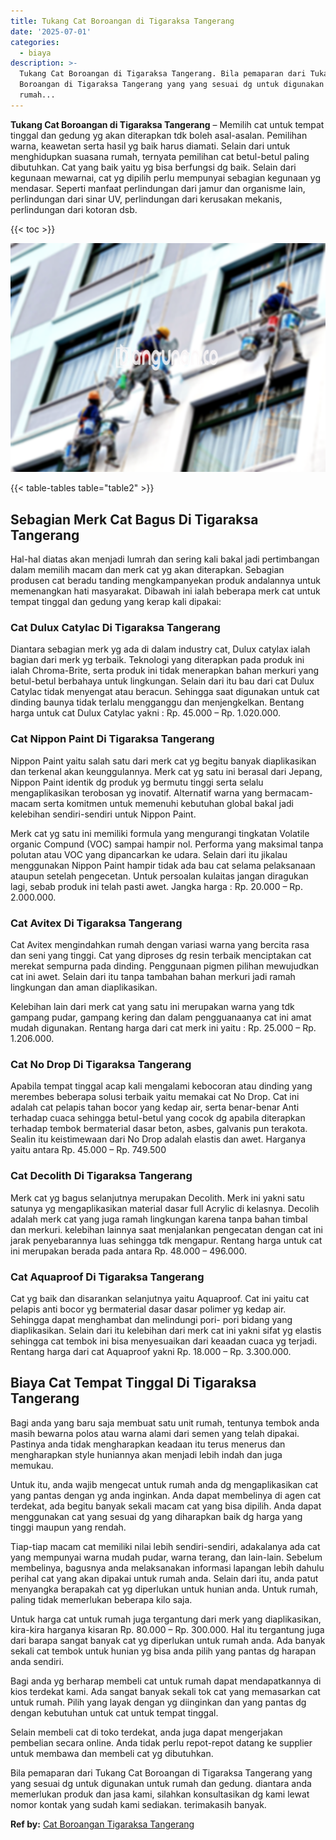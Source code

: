 ```yaml
---
title: Tukang Cat Boroangan di Tigaraksa Tangerang
date: '2025-07-01'
categories:
  - biaya
description: >-
  Tukang Cat Boroangan di Tigaraksa Tangerang. Bila pemaparan dari Tukang Cat
  Boroangan di Tigaraksa Tangerang yang yang sesuai dg untuk digunakan untuk
  rumah...
---
```


**Tukang Cat Boroangan di Tigaraksa Tangerang** – Memilih cat untuk tempat tinggal dan gedung yg akan diterapkan tdk boleh asal-asalan. Pemilihan warna, keawetan serta hasil yg baik harus diamati. Selain dari untuk menghidupkan suasana rumah, ternyata pemilihan cat betul-betul paling dibutuhkan. Cat yang baik yaitu yg bisa berfungsi dg baik. Selain dari kegunaan mewarnai, cat yg dipilih perlu mempunyai sebagian kegunaan yg mendasar. Seperti manfaat perlindungan dari jamur dan organisme lain, perlindungan dari sinar UV, perlindungan dari kerusakan mekanis, perlindungan dari kotoran dsb.

{{< toc >}}

![Tukang Cat Boroangan di Tigaraksa Tangerang](/images/jasa-cat-murah07.png)

{{< table-tables table="table2" >}}

## Sebagian Merk Cat Bagus Di Tigaraksa Tangerang

Hal-hal diatas akan menjadi lumrah dan sering kali bakal jadi pertimbangan dalam memilih macam dan merk cat yg akan diterapkan. Sebagian produsen cat beradu tanding mengkampanyekan produk andalannya untuk memenangkan hati masyarakat. Dibawah ini ialah beberapa merk cat untuk tempat tinggal dan gedung yang kerap kali dipakai:

### Cat Dulux Catylac Di Tigaraksa Tangerang

Diantara sebagian merk yg ada di dalam industry cat, Dulux catylax ialah bagian dari merk yg terbaik. Teknologi yang diterapkan pada produk ini ialah Chroma-Brite, serta produk ini tidak menerapkan bahan merkuri yang betul-betul berbahaya untuk lingkungan. Selain dari itu bau dari cat Dulux Catylac tidak menyengat atau beracun. Sehingga saat digunakan untuk cat dinding baunya tidak terlalu mengganggu dan menjengkelkan. Bentang harga untuk cat Dulux Catylac yakni : Rp. 45.000 – Rp. 1.020.000.

### Cat Nippon Paint Di Tigaraksa Tangerang

Nippon Paint yaitu salah satu dari merk cat yg begitu banyak diaplikasikan dan terkenal akan keunggulannya. Merk cat yg satu ini berasal dari Jepang, Nippon Paint identik dg produk yg bermutu tinggi serta selalu mengaplikasikan terobosan yg inovatif. Alternatif warna yang bermacam-macam serta komitmen untuk memenuhi kebutuhan global bakal jadi kelebihan sendiri-sendiri untuk Nippon Paint.

Merk cat yg satu ini memiliki formula yang mengurangi tingkatan Volatile organic Compund (VOC) sampai hampir nol. Performa yang maksimal tanpa polutan atau VOC yang dipancarkan ke udara. Selain dari itu jikalau menggunakan Nippon Paint hampir tidak ada bau cat selama pelaksanaan ataupun setelah pengecetan. Untuk persoalan kulaitas jangan diragukan lagi, sebab produk ini telah pasti awet. Jangka harga : Rp. 20.000 – Rp. 2.000.000.

### Cat Avitex Di Tigaraksa Tangerang

Cat Avitex mengindahkan rumah dengan variasi warna yang bercita rasa dan seni yang tinggi. Cat yang diproses dg resin terbaik menciptakan cat merekat sempurna pada dinding. Penggunaan pigmen pilihan mewujudkan cat ini awet. Selain dari itu tanpa tambahan bahan merkuri jadi ramah lingkungan dan aman diaplikasikan.

Kelebihan lain dari merk cat yang satu ini merupakan warna yang tdk gampang pudar, gampang kering dan dalam pengguanaanya cat ini amat mudah digunakan. Rentang harga dari cat merk ini yaitu : Rp. 25.000 – Rp. 1.206.000.

### Cat No Drop Di Tigaraksa Tangerang

Apabila tempat tinggal acap kali mengalami kebocoran atau dinding yang merembes beberapa solusi terbaik yaitu memakai cat No Drop. Cat ini adalah cat pelapis tahan bocor yang kedap air, serta benar-benar Anti terhadap cuaca sehingga betul-betul yang cocok dg apabila diterapkan terhadap tembok bermaterial dasar beton, asbes, galvanis pun terakota. Sealin itu keistimewaan dari No Drop adalah elastis dan awet. Harganya yaitu antara Rp. 45.000 – Rp. 749.500

### Cat Decolith Di Tigaraksa Tangerang

Merk cat yg bagus selanjutnya merupakan Decolith. Merk ini yakni satu satunya yg mengaplikasikan material dasar full Acrylic di kelasnya. Decolih adalah merk cat yang juga ramah lingkungan karena tanpa bahan timbal dan merkuri. kelebihan lainnya saat menjalankan pengecatan dengan cat ini jarak penyebarannya luas sehingga tdk mengapur. Rentang harga untuk cat ini merupakan berada pada antara Rp. 48.000 – 496.000.

### Cat Aquaproof Di Tigaraksa Tangerang

Cat yg baik dan disarankan selanjutnya yaitu Aquaproof. Cat ini yaitu cat pelapis anti bocor yg bermaterial dasar dasar polimer yg kedap air. Sehingga dapat menghambat dan melindungi pori- pori bidang yang diaplikasikan. Selain dari itu kelebihan dari merk cat ini yakni sifat yg elastis sehingga cat tembok ini bisa menyesuaikan dari keaadan cuaca yg terjadi. Rentang harga dari cat Aquaproof yakni Rp. 18.000 – Rp. 3.300.000.

## Biaya Cat Tempat Tinggal Di Tigaraksa Tangerang

Bagi anda yang baru saja membuat satu unit rumah, tentunya tembok anda masih bewarna polos atau warna alami dari semen yang telah dipakai. Pastinya anda tidak mengharapkan keadaan itu terus menerus dan mengharapkan style huniannya akan menjadi lebih indah dan juga memukau.

Untuk itu, anda wajib mengecat untuk rumah anda dg mengaplikasikan cat yang pantas dengan yg anda inginkan. Anda dapat membelinya di agen cat terdekat, ada begitu banyak sekali macam cat yang bisa dipilih. Anda dapat menggunakan cat yang sesuai dg yang diharapkan baik dg harga yang tinggi maupun yang rendah.

Tiap-tiap macam cat memiliki nilai lebih sendiri-sendiri, adakalanya ada cat yang mempunyai warna mudah pudar, warna terang, dan lain-lain. Sebelum membelinya, bagusnya anda melaksanakan informasi lapangan lebih dahulu perihal cat yang akan dipakai untuk rumah anda. Selain dari itu, anda patut menyangka berapakah cat yg diperlukan untuk hunian anda. Untuk rumah, paling tidak memerlukan beberapa kilo saja.

Untuk harga cat untuk rumah juga tergantung dari merk yang diaplikasikan, kira-kira harganya kisaran Rp. 80.000 – Rp. 300.000. Hal itu tergantung juga dari barapa sangat banyak cat yg diperlukan untuk rumah anda. Ada banyak sekali cat tembok untuk hunian yg bisa anda pilih yang pantas dg harapan anda sendiri.

Bagi anda yg berharap membeli cat untuk rumah dapat mendapatkannya di kios terdekat kami. Ada sangat banyak sekali tok cat yang memasarkan cat untuk rumah. Pilih yang layak dengan yg diinginkan dan yang pantas dg dengan kebutuhan untuk cat untuk tempat tinggal.

Selain membeli cat di toko terdekat, anda juga dapat mengerjakan pembelian secara online. Anda tidak perlu repot-repot datang ke supplier untuk membawa dan membeli cat yg dibutuhkan.

Bila pemaparan dari Tukang Cat Boroangan di Tigaraksa Tangerang yang yang sesuai dg untuk digunakan untuk rumah dan gedung. diantara anda memerlukan produk dan jasa kami, silahkan konsultasikan dg kami lewat nomor kontak yang sudah kami sediakan. terimakasih banyak.

**Ref by:** [Cat Boroangan Tigaraksa Tangerang](https://id.wikipedia.org/wiki/Cat)
